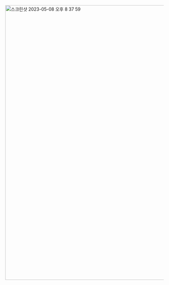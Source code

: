 <img width="873" alt="스크린샷 2023-05-08 오후 8 37 59" src="https://user-images.githubusercontent.com/86671456/236814243-73ab1dce-2da4-409b-a967-b2d6dc229a0a.png">
